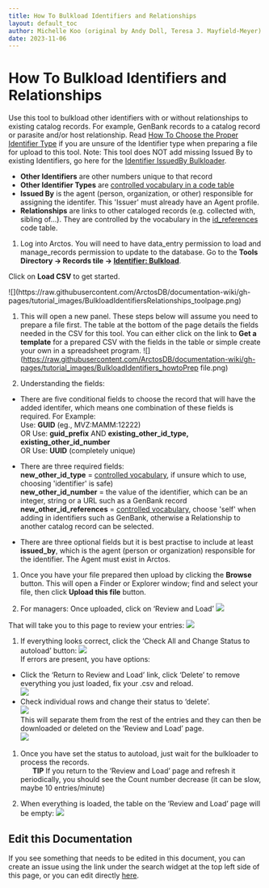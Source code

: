 ```yaml
---
title: How To Bulkload Identifiers and Relationships
layout: default_toc
author: Michelle Koo (original by Andy Doll, Teresa J. Mayfield-Meyer)
date: 2023-11-06
---
```


# How To Bulkload Identifiers and Relationships

Use this tool to bulkload other identifiers with or without relationships to existing catalog records. For example, GenBank records to a catalog record or parasite and/or host relationship. Read [How To Choose the Proper Identifier Type](/how_to/How-to-choose-the-proper-other-identifier-type.html) if you are unsure of the Identifier type when preparing a file for upload to this tool. Note: This tool does NOT add missing Issued By to existing Identifiers, go here for the [Identifier IssuedBy Bulkloader](https://arctos.database.museum/loaders/bulk_identifier_issuedby.cfm).

- **Other Identifiers** are other numbers unique to that record
- **Other Identifier Types** are [controlled vocabulary in a code table](https://arctos.database.museum/info/ctDocumentation.cfm?table=ctcoll_other_id_type)
- **Issued By** is the agent (person, organization, or other) responsible for assigning the identifer. This 'Issuer' must already have an Agent profile.
- **Relationships** are links to other cataloged records (e.g. collected with, sibling of…). They are controlled by the vocabulary in the <a href="https://arctos.database.museum/info/ctDocumentation.cfm?table=ctid_references" class="external">id_references</a> code table.

1. Log into Arctos. You will need to have data_entry permission to load and manage_records permission to update to the database. Go to the <b>Tools Directory -> Records tile -> <a href="https://arctos.database.museum/loaders/BulkloadOtherId.cfm" class="external">Identifier: Bulkload</a></b>. 
<p>Click on <b>Load CSV</b> to get started.</p>
![](https://raw.githubusercontent.com/ArctosDB/documentation-wiki/gh-pages/tutorial_images/BulkloadIdentifiersRelationships_toolpage.png)

1. This will open a new panel. These steps below will assume you need to prepare a file first. The table at the bottom of the page details the fields needed in the CSV for this tool. You can either click on the link to <b>Get a template</b> for a prepared CSV with the fields in the table or simple create your own in a spreadsheet program.
![](https://raw.githubusercontent.com/ArctosDB/documentation-wiki/gh-pages/tutorial_images/BulkloadIdentifiers_howtoPrep file.png)

1. Understanding the fields: 

 - There are five conditional fields to choose the record that will have the added identifer, which means one combination of these fields is required. For Example:<br>
 Use: <b>GUID</b> (eg., MVZ:MAMM:12222)<br>
 OR
 Use: <b>guid_prefix</b> AND <b>existing_other_id_type, existing_other_id_number</b> <br>
 OR 
 Use: <b>UUID</b> (completely unique)
 
 - There are three required fields:<br><b>new_other_id_type</b> = [controlled vocabulary](https://arctos.database.museum/info/ctDocumentation.cfm?table=ctcoll_other_id_type), if unsure which to use, choosing 'identifier' is safe)<br><b>new_other_id_number</b> = the value of the identifier, which can be an integer, string or a URL such as a GenBank record<br><b>new_other_id_references</b> = [controlled vocabulary](https://arctos.database.museum/info/ctDocumentation.cfm?table=ctid_references), choose 'self' when adding in identifiers such as GenBank, otherwise a Relationship to another catalog record can be selected.
 
 - There are three optional fields but it is best practise to include at least <b>issued_by</b>, which is the agent (person or organization) responsible for the identifier. The Agent must exist in Arctos.

1. Once you have your file prepared then upload by clicking the <b>Browse</b> button. This will open a Finder or Explorer window; find and select your file, then click <b>Upload this file</b> button.


1. For managers: Once uploaded, click on ‘Review and Load’
![](https://raw.githubusercontent.com/ArctosDB/documentation-wiki/gh-pages/tutorial_images/other_ids/Other_ID_Picture4.jpg)

That will take you to this page to review your entries:
![](https://raw.githubusercontent.com/ArctosDB/documentation-wiki/gh-pages/tutorial_images/other_ids/Other_ID_Picture5.jpg)

1. If everything looks correct, click the ‘Check All and Change Status to autoload’ button: 
![](https://raw.githubusercontent.com/ArctosDB/documentation-wiki/gh-pages/tutorial_images/other_ids/Other_ID_Picture6.jpg)<br>
If errors are present, you have options:<br>
- Click the ‘Return to Review and Load’ link, click ‘Delete’ to remove everything you just loaded, fix your .csv and reload.<br> 
![](https://raw.githubusercontent.com/ArctosDB/documentation-wiki/gh-pages/tutorial_images/other_ids/Other_ID_Picture6a.jpg)<br>
- Check individual rows and change their status to ‘delete’.<br>
![](https://raw.githubusercontent.com/ArctosDB/documentation-wiki/gh-pages/tutorial_images/other_ids/Other_ID_Picture6b2.jpg)<br>
This will separate them from the rest of the entries and they can then be downloaded or deleted on the ‘Review and Load’ page.<br>
![](https://raw.githubusercontent.com/ArctosDB/documentation-wiki/gh-pages/tutorial_images/other_ids/Other_ID_Picture6b.jpg)

1. Once you have set the status to autoload, just wait for the bulkloader to process the records.<br>
&nbsp;&nbsp;&nbsp;&nbsp;&nbsp;&nbsp;**TIP** If you return to the ‘Review and Load’ page and refresh it periodically, you should see the Count number decrease (it can be slow, maybe 10 entries/minute)

1.  When everything is loaded, the table on the ‘Review and Load’ page will be empty:
![](https://raw.githubusercontent.com/ArctosDB/documentation-wiki/gh-pages/tutorial_images/other_ids/Other_ID_Picture8.jpg)

## Edit this Documentation

If you see something that needs to be edited in this document, you can create an issue using the link under the search widget at the top left side of this page, or you can edit directly <a href="https://github.com/ArctosDB/documentation-wiki/edit/gh-pages/_how_to/How_To_Bulkload_Identifiers_Relationships.markdown" target="_blank">here</a>.
 
